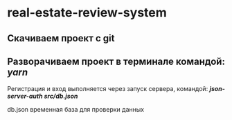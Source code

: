 # real-estate-review-system


## Скачиваем проект c git

## Разворачиваем проект в терминале командой: ___yarn___

Регистрация и вход выполняется через запуск сервера, командой: ___json-server-auth src/db.json___

db.json временная база для проверки данных

